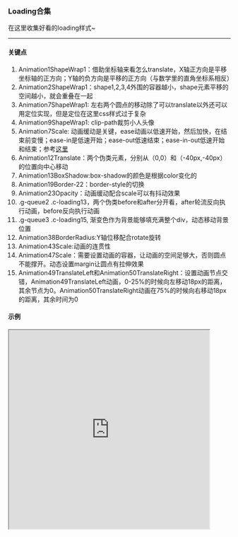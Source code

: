 ### Loading合集

在这里收集好看的loading样式~

---

#### 关键点
1. Animation1ShapeWrap1：借助坐标轴来看怎么translate，X轴正方向是平移坐标轴的正方向；Y轴的负方向是平移的正方向（与数学里的直角坐标系相反）
2. Animation2ShapeWrap1：shape1,2,3,4外围的容器越小，shape元素平移的空间越小，就会重叠在一起
3. Animation7ShapeWrap1: 左右两个圆点的移动除了可以translate以外还可以用定位实现，但是定位在这里css样式过于复杂
4. Animation9ShapeWrap1: clip-path裁剪小人头像
5. Animation7Scale: 动画缓动是关键，ease动画以低速开始，然后加快，在结束前变慢；ease-in是低速开始；ease-out低速结束；ease-in-out低速开始和结束；参考[这里](https://www.w3schools.com/css/tryit.asp?filename=trycss3_animation_speed)
6. Animation12Translate：两个伪类元素，分别从（0,0）和（-40px,-40px）的位置向中心移动
7. Animation13BoxShadow:box-shadow的颜色是根据color变化的
8. Animation19Border-22：border-style的切换
9. Animation23Opacity：动画缓动配合scale可以有抖动效果
10. .g-queue2 .c-loading13，两个伪类before和after分开看，after轮流反向执行动画，before反向执行动画
11. .g-queue3 .c-loading15, 渐变色作为背景能够填充满整个div，动态移动背景位置
12. Animation38BorderRadius:Y轴位移配合rotate旋转
13. Animation43Scale:动画的连贯性
14. Animation47Scale：需要设置动画的容器，让动画的空间足够大，否则圆点不能撑开。动态设置margin让圆点有拉伸效果
15. Animation49TranslateLeft和Animation50TranslateRight：设置动画节点交错，Animation49TranslateLeft动画，0-25%的时候向左移动18px的距离，其余节点为0。Animation50TranslateRight动画在75%的时候向右移动18px的距离，其余时间为0

#### 示例
<iframe width="90%" height="450" allowfullscreen="allowfullscreen" src="https://codepen.io/superwtt/embed/GRqPqmb?height=450&theme-id=default&default-tab=result"></iframe>